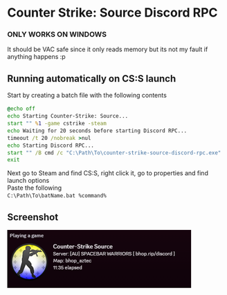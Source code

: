 # Counter Strike: Source Discord RPC

### ONLY WORKS ON WINDOWS 
It should be VAC safe since it only reads memory but its not my fault if anything happens :p
## Running automatically on CS:S launch
Start by creating a batch file with the following contents
```bat
@echo off
echo Starting Counter-Strike: Source...
start "" %1 -game cstrike -steam
echo Waiting for 20 seconds before starting Discord RPC...
timeout /t 20 /nobreak >nul
echo Starting Discord RPC...
start "" /B cmd /c "C:\Path\To\counter-strike-source-discord-rpc.exe"
exit
```
 Next go to Steam and find CS:S, right click it, go to properties and find launch options
 <br>
 Paste the following
 <br>
 `C:\Path\To\batName.bat %command%
 `
<br/>

## Screenshot

![Screenshot](https://raw.githubusercontent.com/nekoify/counter-strike-source-discord-rpc/main/screenshots/screenshot.png)
